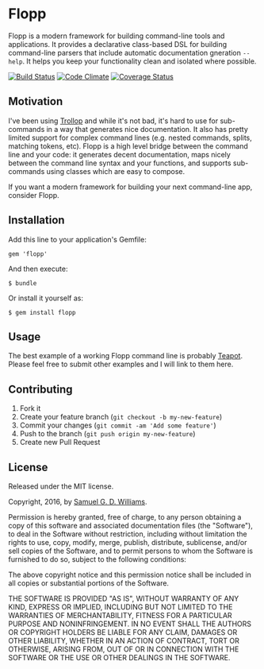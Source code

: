 # Flopp

Flopp is a modern framework for building command-line tools and applications. It provides a declarative class-based DSL for building command-line parsers that include automatic documentation gneration `--help`. It helps you keep your functionality clean and isolated where possible.

[![Build Status](https://secure.travis-ci.org/ioquatix/flopp.svg)](http://travis-ci.org/ioquatix/flopp)
[![Code Climate](https://codeclimate.com/github/ioquatix/flopp.svg)](https://codeclimate.com/github/ioquatix/flopp)
[![Coverage Status](https://coveralls.io/repos/ioquatix/flopp/badge.svg)](https://coveralls.io/r/ioquatix/flopp)

## Motivation

I've been using [Trollop](https://github.com/ManageIQ/trollop) and while it's not bad, it's hard to use for sub-commands in a way that generates nice documentation. It also has pretty limited support for complex command lines (e.g. nested commands, splits, matching tokens, etc). Flopp is a high level bridge between the command line and your code: it generates decent documentation, maps nicely between the command line syntax and your functions, and supports sub-commands using classes which are easy to compose.

If you want a modern framework for building your next command-line app, consider Flopp.

## Installation

Add this line to your application's Gemfile:

	gem 'flopp'

And then execute:

	$ bundle

Or install it yourself as:

	$ gem install flopp

## Usage

The best example of a working Flopp command line is probably [Teapot](https://github.com/ioquatix/teapot/blob/master/lib/teapot/command.rb). Please feel free to submit other examples and I will link to them here.

## Contributing

1. Fork it
2. Create your feature branch (`git checkout -b my-new-feature`)
3. Commit your changes (`git commit -am 'Add some feature'`)
4. Push to the branch (`git push origin my-new-feature`)
5. Create new Pull Request

## License

Released under the MIT license.

Copyright, 2016, by [Samuel G. D. Williams](http://www.codeotaku.com/samuel-williams).

Permission is hereby granted, free of charge, to any person obtaining a copy
of this software and associated documentation files (the "Software"), to deal
in the Software without restriction, including without limitation the rights
to use, copy, modify, merge, publish, distribute, sublicense, and/or sell
copies of the Software, and to permit persons to whom the Software is
furnished to do so, subject to the following conditions:

The above copyright notice and this permission notice shall be included in
all copies or substantial portions of the Software.

THE SOFTWARE IS PROVIDED "AS IS", WITHOUT WARRANTY OF ANY KIND, EXPRESS OR
IMPLIED, INCLUDING BUT NOT LIMITED TO THE WARRANTIES OF MERCHANTABILITY,
FITNESS FOR A PARTICULAR PURPOSE AND NONINFRINGEMENT. IN NO EVENT SHALL THE
AUTHORS OR COPYRIGHT HOLDERS BE LIABLE FOR ANY CLAIM, DAMAGES OR OTHER
LIABILITY, WHETHER IN AN ACTION OF CONTRACT, TORT OR OTHERWISE, ARISING FROM,
OUT OF OR IN CONNECTION WITH THE SOFTWARE OR THE USE OR OTHER DEALINGS IN
THE SOFTWARE.
